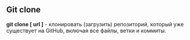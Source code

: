 ## Git clone

**git clone [ url ]** -  клонировать (загрузить) репозиторий, который уже существует на GitHub, включая все файлы, ветки и коммиты.